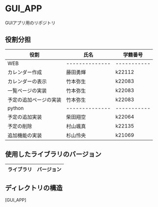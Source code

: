 # GUI_APP
GUIアプリ用のリポジトリ

## 役割分担
| 役割     | 氏名      | 学籍番号     |
| -------------- | -------------- | ----------- |
| WEB | -------------- | ----------- |
|カレンダー作成 |藤田勇輝 |k22112 | 
|カレンダーの表示 |竹本弥生 |k22083 |
|一覧ページの実装 |竹本弥生 |k22083 |
|予定の追加ページの実装 |竹本弥生 |k22083 |
| python | -------------- | ----------- |
|予定の追加実装 |柴田翔空 |k22064 |
|予定の削除 |村山颯真 |k22135 |
|追加機能の実装 |杉山怜央 |k21069 |

## 使用したライブラリのバージョン
| ライブラリ     | バージョン      |
| -------------- | -------------- |

## ディレクトリの構造
[GUI_APP]